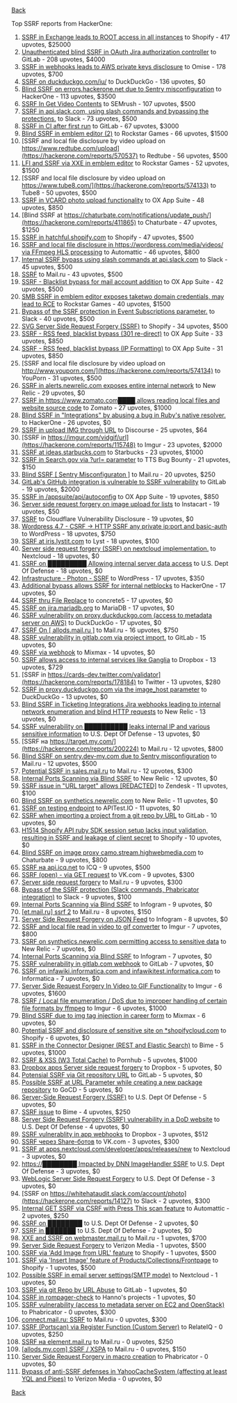 [Back](../README.md)

Top SSRF reports from HackerOne:

1. [SSRF in Exchange leads to ROOT access in all instances](https://hackerone.com/reports/341876) to Shopify - 417 upvotes, $25000
2. [Unauthenticated blind SSRF in OAuth Jira authorization controller](https://hackerone.com/reports/398799) to GitLab - 208 upvotes, $4000
3. [SSRF in webhooks leads to AWS private keys disclosure](https://hackerone.com/reports/508459) to Omise - 178 upvotes, $700
4. [SSRF on duckduckgo.com/iu/](https://hackerone.com/reports/398641) to DuckDuckGo - 136 upvotes, $0
5. [Blind SSRF on errors.hackerone.net due to Sentry misconfiguration](https://hackerone.com/reports/374737) to HackerOne - 113 upvotes, $3500
6. [SSRF In Get Video Contents](https://hackerone.com/reports/643622) to SEMrush - 107 upvotes, $500
7. [SSRF in api.slack.com, using slash commands and bypassing the protections.](https://hackerone.com/reports/381129) to Slack - 73 upvotes, $500
8. [SSRF in CI after first run](https://hackerone.com/reports/369451) to GitLab - 67 upvotes, $3000
9. [Blind SSRF in emblem editor (2)](https://hackerone.com/reports/265050) to Rockstar Games - 66 upvotes, $1500
10. [SSRF and local file disclosure by video upload on https://www.redtube.com/upload](https://hackerone.com/reports/570537) to Redtube - 56 upvotes, $500
11. [LFI and SSRF via XXE in emblem editor](https://hackerone.com/reports/347139) to Rockstar Games - 52 upvotes, $1500
12. [SSRF and local file disclosure by video upload on https://www.tube8.com/](https://hackerone.com/reports/574133) to Tube8 - 50 upvotes, $500
13. [SSRF in VCARD photo upload functionality](https://hackerone.com/reports/296045) to OX App Suite - 48 upvotes, $850
14. [Blind SSRF at https://chaturbate.com/notifications/update_push/](https://hackerone.com/reports/411865) to Chaturbate - 47 upvotes, $1250
15. [SSRF in hatchful.shopify.com](https://hackerone.com/reports/409701) to Shopify - 47 upvotes, $500
16. [SSRF and local file disclosure in https://wordpress.com/media/videos/ via FFmpeg HLS processing](https://hackerone.com/reports/237381) to Automattic - 46 upvotes, $800
17. [Internal SSRF bypass using slash commands at api.slack.com](https://hackerone.com/reports/356765) to Slack - 45 upvotes, $500
18. [SSRF](https://hackerone.com/reports/522203) to Mail.ru - 43 upvotes, $500
19. [SSRF - Blacklist bypass for mail account addition](https://hackerone.com/reports/303378) to OX App Suite - 42 upvotes, $500
20. [SMB SSRF in emblem editor exposes taketwo domain credentials, may lead to RCE](https://hackerone.com/reports/288353) to Rockstar Games - 40 upvotes, $1500
21. [Bypass of the SSRF protection in Event Subscriptions parameter.](https://hackerone.com/reports/386292) to Slack - 40 upvotes, $500
22. [SVG Server Side Request Forgery (SSRF)](https://hackerone.com/reports/223203) to Shopify - 34 upvotes, $500
23. [SSRF - RSS feed, blacklist bypass (301 re-direct)](https://hackerone.com/reports/299135) to OX App Suite - 33 upvotes, $850
24. [SSRF - RSS feed, blacklist bypass (IP Formatting)](https://hackerone.com/reports/299130) to OX App Suite - 31 upvotes, $850
25. [SSRF and local file disclosure by video upload on http://www.youporn.com/](https://hackerone.com/reports/574134) to YouPorn - 31 upvotes, $500
26. [SSRF in alerts.newrelic.com exposes entire internal network](https://hackerone.com/reports/198690) to New Relic - 29 upvotes, $0
27. [SSRF in https://www.zomato.com████ allows reading local files and website source code](https://hackerone.com/reports/271224) to Zomato - 27 upvotes, $1000
28. [Blind SSRF in "Integrations" by abusing a bug in Ruby's native resolver.](https://hackerone.com/reports/287245) to HackerOne - 26 upvotes, $0
29. [SSRF in upload IMG through URL](https://hackerone.com/reports/228377) to Discourse - 25 upvotes, $64
30. [SSRF in https://imgur.com/vidgif/url](https://hackerone.com/reports/115748) to Imgur - 23 upvotes, $2000
31. [SSRF at ideas.starbucks.com](https://hackerone.com/reports/500468) to Starbucks - 23 upvotes, $1000
32. [SSRF in Search.gov via ?url= parameter](https://hackerone.com/reports/514224) to TTS Bug Bounty - 21 upvotes, $150
33. [Blind SSRF [ Sentry Misconfiguraton ]](https://hackerone.com/reports/587012) to Mail.ru - 20 upvotes, $250
34. [GitLab's GitHub integration is vulnerable to SSRF vulnerability](https://hackerone.com/reports/446593) to GitLab - 19 upvotes, $2000
35. [SSRF in /appsuite/api/autoconfig](https://hackerone.com/reports/293847) to OX App Suite - 19 upvotes, $850
36. [Server side request forgery on image upload for lists](https://hackerone.com/reports/158016) to Instacart - 19 upvotes, $50
37. [SSRF](https://hackerone.com/reports/253558) to Cloudflare Vulnerability Disclosure - 19 upvotes, $0
38. [Wordpress 4.7 - CSRF -&gt; HTTP SSRF any private ip:port and basic-auth](https://hackerone.com/reports/187520) to WordPress - 18 upvotes, $750
39. [SSRF at iris.lystit.com](https://hackerone.com/reports/206894) to Lyst - 18 upvotes, $100
40. [Server side request forgery (SSRF) on nextcloud implementation.](https://hackerone.com/reports/145524) to Nextcloud - 18 upvotes, $0
41. [SSRF on █████████ Allowing internal server data access](https://hackerone.com/reports/326040) to U.S. Dept Of Defense - 18 upvotes, $0
42. [Infrastructure - Photon - SSRF](https://hackerone.com/reports/204513) to WordPress - 17 upvotes, $350
43. [Additional bypass allows SSRF for internal netblocks](https://hackerone.com/reports/288950) to HackerOne - 17 upvotes, $0
44. [SSRF thru File Replace](https://hackerone.com/reports/243865) to concrete5 - 17 upvotes, $0
45. [SSRF on jira.mariadb.org](https://hackerone.com/reports/397402) to MariaDB - 17 upvotes, $0
46. [SSRF vulnerability on proxy.duckduckgo.com (access to metadata server on AWS)](https://hackerone.com/reports/395521) to DuckDuckGo - 17 upvotes, $0
47. [SSRF On [ allods.mail.ru ]](https://hackerone.com/reports/602498) to Mail.ru - 16 upvotes, $750
48. [SSRF vulnerability in gitlab.com via project import.](https://hackerone.com/reports/215105) to GitLab - 15 upvotes, $0
49. [SSRF via webhook](https://hackerone.com/reports/243277) to Mixmax - 14 upvotes, $0
50. [SSRF allows access to internal services like Ganglia](https://hackerone.com/reports/151086) to Dropbox - 13 upvotes, $729
51. [SSRF in https://cards-dev.twitter.com/validator](https://hackerone.com/reports/178184) to Twitter - 13 upvotes, $280
52. [SSRF in proxy.duckduckgo.com via the image_host parameter](https://hackerone.com/reports/358119) to DuckDuckGo - 13 upvotes, $0
53. [Blind SSRF in Ticketing Integrations Jira webhooks leading to internal network enumeration and blind HTTP requests](https://hackerone.com/reports/344032) to New Relic - 13 upvotes, $0
54. [SSRF vulnerability on ██████████ leaks internal IP and various sensitive information](https://hackerone.com/reports/310036) to U.S. Dept Of Defense - 13 upvotes, $0
55. [SSRF на https://target.my.com/](https://hackerone.com/reports/200224) to Mail.ru - 12 upvotes, $800
56. [Blind SSRF on sentry.dev-my.com due to Sentry misconfiguration](https://hackerone.com/reports/686363) to Mail.ru - 12 upvotes, $500
57. [Potential SSRF in sales.mail.ru](https://hackerone.com/reports/97395) to Mail.ru - 12 upvotes, $300
58. [Internal Ports Scanning via Blind SSRF](https://hackerone.com/reports/263169) to New Relic - 12 upvotes, $0
59. [SSRF issue in "URL target" allows [REDACTED]](https://hackerone.com/reports/58897) to Zendesk - 11 upvotes, $100
60. [Blind SSRF on synthetics.newrelic.com](https://hackerone.com/reports/141304) to New Relic - 11 upvotes, $0
61. [SSRF on testing endpoint](https://hackerone.com/reports/128685) to APITest.IO - 11 upvotes, $0
62. [SSRF when importing a project from a git repo by URL](https://hackerone.com/reports/135937) to GitLab - 10 upvotes, $0
63. [H1514 Shopify API ruby SDK session setup lacks input validation, resulting in SSRF and leakage of client secret](https://hackerone.com/reports/423437) to Shopify - 10 upvotes, $0
64. [Blind SSRF on image proxy camo.stream.highwebmedia.com](https://hackerone.com/reports/385178) to Chaturbate - 9 upvotes, $800
65. [SSRF на api.icq.net](https://hackerone.com/reports/432277) to ICQ - 9 upvotes, $500
66. [SSRF (open) - via GET request](https://hackerone.com/reports/180527) to VK.com - 9 upvotes, $300
67. [Server side request forgery](https://hackerone.com/reports/427227) to Mail.ru - 9 upvotes, $300
68. [Bypass of the SSRF protection (Slack commands, Phabricator integration)](https://hackerone.com/reports/61312) to Slack - 9 upvotes, $100
69. [Internal Ports Scanning via Blind SSRF](https://hackerone.com/reports/281950) to Infogram - 9 upvotes, $0
70. [[et.mail.ru] ssrf 2](https://hackerone.com/reports/258237) to Mail.ru - 8 upvotes, $150
71. [Server Side Request Forgery on JSON Feed](https://hackerone.com/reports/280511) to Infogram - 8 upvotes, $0
72. [SSRF and local file read in video to gif converter](https://hackerone.com/reports/115857) to Imgur - 7 upvotes, $800
73. [SSRF on synthetics.newrelic.com permitting access to sensitive data](https://hackerone.com/reports/141682) to New Relic - 7 upvotes, $0
74. [Internal Ports Scanning via Blind SSRF](https://hackerone.com/reports/287496) to Infogram - 7 upvotes, $0
75. [SSRF vulnerability in gitlab.com webhook](https://hackerone.com/reports/301924) to GitLab - 7 upvotes, $0
76. [SSRF on infawiki.informatica.com and infawikitest.informatica.com](https://hackerone.com/reports/327480) to Informatica - 7 upvotes, $0
77. [Server Side Request Forgery In Video to GIF Functionality](https://hackerone.com/reports/91816) to Imgur - 6 upvotes, $1600
78. [SSRF / Local file enumeration / DoS due to improper handling of certain file formats by ffmpeg](https://hackerone.com/reports/115978) to Imgur - 6 upvotes, $1000
79. [Blind SSRF due to img tag injection in career form](https://hackerone.com/reports/236301) to Mixmax - 6 upvotes, $0
80. [Potential SSRF and disclosure of sensitive site on *shopifycloud.com](https://hackerone.com/reports/382612) to Shopify - 6 upvotes, $0
81. [SSRF in the Connector Designer (REST and Elastic Search)](https://hackerone.com/reports/112156) to Bime - 5 upvotes, $1000
82. [SSRF &amp; XSS (W3 Total Cache)](https://hackerone.com/reports/138721) to Pornhub - 5 upvotes, $1000
83. [Dropbox apps Server side request forgery](https://hackerone.com/reports/137229) to Dropbox - 5 upvotes, $0
84. [Potensial SSRF via Git repository URL](https://hackerone.com/reports/359288) to GitLab - 5 upvotes, $0
85. [Possible SSRF at URL Parameter while creating a new package repository](https://hackerone.com/reports/151680) to GoCD - 5 upvotes, $0
86. [Server-Side Request Forgery (SSRF)](https://hackerone.com/reports/382048) to U.S. Dept Of Defense - 5 upvotes, $0
87. [SSRF issue](https://hackerone.com/reports/120219) to Bime - 4 upvotes, $250
88. [Server Side Request Forgery (SSRF) vulnerability in a DoD website](https://hackerone.com/reports/189648) to U.S. Dept Of Defense - 4 upvotes, $0
89. [SSRF vulnerablity in app webhooks](https://hackerone.com/reports/56828) to Dropbox - 3 upvotes, $512
90. [SSRF через Share-ботов](https://hackerone.com/reports/197365) to VK.com - 3 upvotes, $300
91. [SSRF at apps.nextcloud.com/developer/apps/releases/new](https://hackerone.com/reports/213358) to Nextcloud - 3 upvotes, $0
92. [https://████████ Impacted by DNN ImageHandler SSRF](https://hackerone.com/reports/482634) to U.S. Dept Of Defense - 3 upvotes, $0
93. [WebLogic Server Side Request Forgery](https://hackerone.com/reports/300513) to U.S. Dept Of Defense - 3 upvotes, $0
94. [SSRF on https://whitehataudit.slack.com/account/photo](https://hackerone.com/reports/14127) to Slack - 2 upvotes, $300
95. [Internal GET SSRF via CSRF with Press This scan feature](https://hackerone.com/reports/110801) to Automattic - 2 upvotes, $250
96. [SSRF on ████████](https://hackerone.com/reports/406387) to U.S. Dept Of Defense - 2 upvotes, $0
97. [SSRF in ███████](https://hackerone.com/reports/207477) to U.S. Dept Of Defense - 2 upvotes, $0
98. [XXE and SSRF on webmaster.mail.ru](https://hackerone.com/reports/12583) to Mail.ru - 1 upvotes, $700
99. [Server Side Request Forgery](https://hackerone.com/reports/4461) to Verizon Media - 1 upvotes, $500
100. [SSRF via 'Add Image from URL' feature](https://hackerone.com/reports/67377) to Shopify - 1 upvotes, $500
101. [SSRF via 'Insert Image' feature of Products/Collections/Frontpage](https://hackerone.com/reports/67389) to Shopify - 1 upvotes, $500
102. [Possible SSRF in email server settings(SMTP mode)](https://hackerone.com/reports/222667) to Nextcloud - 1 upvotes, $0
103. [SSRF via git Repo by URL Abuse](https://hackerone.com/reports/191216) to GitLab - 1 upvotes, $0
104. [SSRF in rompager-check](https://hackerone.com/reports/374818) to Hanno's projects - 1 upvotes, $0
105. [SSRF vulnerability (access to metadata server on EC2 and OpenStack)](https://hackerone.com/reports/53088) to Phabricator - 0 upvotes, $300
106. [connect.mail.ru: SSRF](https://hackerone.com/reports/14033) to Mail.ru - 0 upvotes, $300
107. [SSRF (Portscan) via Register Function (Custom Server)](https://hackerone.com/reports/16571) to RelateIQ - 0 upvotes, $250
108. [SSRF на element.mail.ru](https://hackerone.com/reports/117158) to Mail.ru - 0 upvotes, $250
109. [[allods.my.com] SSRF / XSPA](https://hackerone.com/reports/111950) to Mail.ru - 0 upvotes, $150
110. [Server Side Request Forgery in macro creation](https://hackerone.com/reports/50537) to Phabricator - 0 upvotes, $0
111. [Bypass of anti-SSRF defenses in YahooCacheSystem (affecting at least YQL and Pipes)](https://hackerone.com/reports/1066) to Verizon Media - 0 upvotes, $0


[Back](../README.md)
